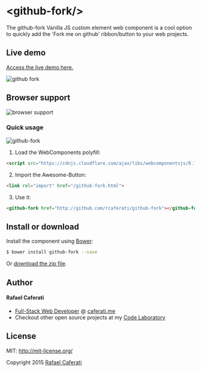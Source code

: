 &lt;github-fork/&gt;
=================

The github-fork Vanilla JS custom element web component is a cool option to quickly add the 'Fork me on github' ribbon/button to your web projects.

## Live demo

[Access the live demo here.](http://caferati.me/demo/github-fork)

![github fork](http://i.imgur.com/h3utwIK.png)

## Browser support

![browser support](http://i.imgur.com/4bMmB5x.png)

### Quick usage

![github-fork](http://i.imgur.com/FYV6IJ6.gif)

1. Load the WebComponents polyfill:

  ```html
  <script src="https://cdnjs.cloudflare.com/ajax/libs/webcomponentsjs/0.7.3/webcomponents.min.js"></script>
  ```

2. Import the Awesome-Button:

  ```html
  <link rel="import" href="/github-fork.html">
  ```

3. Use it:

  ```html
  <github-fork href="http://github.com/rcaferati/github-fork"></github-fork>
  ```

## Install or download

Install the component using [Bower](http://bower.io/):

```sh
$ bower install github-fork --save
```
Or [download the zip file](https://github.com/rcaferati/github-fork/archive/master.zip).

## Author
#### Rafael Caferati
+ <a href="https://caferati.me/portfolio" title="Full-Stack Web Developer, UI/UX Javascript Specialist" target="_blank">Full-Stack Web Developer</a> @ <a title="Full-Stack Web Developer, UI/UX Javascript Specialist" href="https://caferati.me" target="_blank">caferati.me</a>
+ Checkout other open source projects at my <a title="Web Software Developer Code Laboratory" target="_blank" href="https://caferati.me/labs">Code Laboratory</a>

License
-------
MIT: http://mit-license.org/

Copyright 2015 [Rafael Caferati](http://caferati.me)
